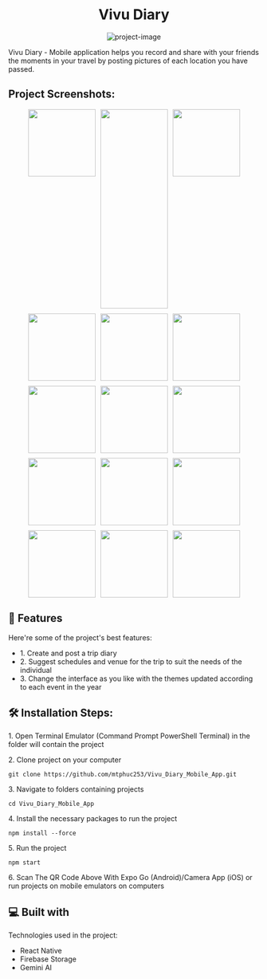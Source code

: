 <h1 align="center" id="title">Vivu Diary</h1>

<p align="center"><img src="https://firebasestorage.googleapis.com/v0/b/createsyllabusuploading.appspot.com/o/1.png?alt=media&amp;token=d3a5bbe1-8bb6-407c-a9ea-1a17efeeb1c9" alt="project-image"></p>

<p id="description">Vivu Diary - Mobile application helps you record and share with your friends the moments in your travel by posting pictures of each location you have passed.</p>

<h2>Project Screenshots:</h2>

<div style="display: flex; flex-wrap: wrap; gap: 10px; justify-content: center;">
  <img src="https://firebasestorage.googleapis.com/v0/b/createsyllabusuploading.appspot.com/o/1_Register.jpg?alt=media&amp;token=d24b8c57-e0e5-4ca0-8044-9848cfb72a7d" width="135" height="auto" />
  <img src="https://firebasestorage.googleapis.com/v0/b/createsyllabusuploading.appspot.com/o/2_Login.jpg?alt=media&amp;token=5380b39f-af51-4622-98c9-06cab2332d51" width="135" height="400" />
  <img src="https://firebasestorage.googleapis.com/v0/b/createsyllabusuploading.appspot.com/o/3_Add_new_diary.jpg?alt=media&amp;token=aedc5db6-7194-4a1c-8cb5-acafb00572e7" width="135" height="auto" />
  <img src="https://firebasestorage.googleapis.com/v0/b/createsyllabusuploading.appspot.com/o/4_Add_albums_in_diary.jpg?alt=media&amp;token=75c67e03-0548-448e-83df-32aa170c2fde" width="135" height="auto" />
  <img src="https://firebasestorage.googleapis.com/v0/b/createsyllabusuploading.appspot.com/o/5_Overview_diary.jpg?alt=media&amp;token=f78f26f0-108f-425c-aa4a-ed9fc46ccb73" width="135" height="auto" />
  
  <img src="https://firebasestorage.googleapis.com/v0/b/createsyllabusuploading.appspot.com/o/6_View_created_diary_list.jpg?alt=media&amp;token=b362977d-e331-4218-bea0-247b64a48353" width="135" height="auto" />
  <img src="https://firebasestorage.googleapis.com/v0/b/createsyllabusuploading.appspot.com/o/7_View_diary_detail.jpg?alt=media&amp;token=cac85bc0-c624-47d7-a855-0be9dfcbe432" width="135" height="auto" />
  <img src="https://firebasestorage.googleapis.com/v0/b/createsyllabusuploading.appspot.com/o/8_View_album_in_diaty.jpg?alt=media&amp;token=1303ed1c-0e99-4d47-9055-42cec8a49d1b" width="135" height="auto" />
  <img src="https://firebasestorage.googleapis.com/v0/b/createsyllabusuploading.appspot.com/o/9_Add_place_to_plan.jpg?alt=media&amp;token=15f67630-4568-4055-9b3a-4ea406e274eb" width="135" height="auto" />
  <img src="https://firebasestorage.googleapis.com/v0/b/createsyllabusuploading.appspot.com/o/10_How_much_spend.jpg?alt=media&amp;token=5d40ff74-64ec-4161-8bd9-1b1cd10f253a" width="135" height="auto" />
  
  <img src="https://firebasestorage.googleapis.com/v0/b/createsyllabusuploading.appspot.com/o/11_Select_day.jpg?alt=media&amp;token=76b0c22c-1199-4b2d-843c-d16f103aa397" width="135" height="auto" />
  <img src="https://firebasestorage.googleapis.com/v0/b/createsyllabusuploading.appspot.com/o/12_Select_go_with.jpg?alt=media&amp;token=a00a7ec5-c23e-402a-afc4-bfbcb33d511a" width="135" height="auto" />
  <img src="https://firebasestorage.googleapis.com/v0/b/createsyllabusuploading.appspot.com/o/13_Overview_input.jpg?alt=media&amp;token=f8cc16f6-002d-4f35-9cb8-9137dc6963a8" width="135" height="auto" />
  <img src="https://firebasestorage.googleapis.com/v0/b/createsyllabusuploading.appspot.com/o/14_Schedule_generated_from_user_input.jpg?alt=media&amp;token=cd721d15-97c3-4303-89a8-2cfdba119c9e" width="135" height="auto" />
  <img src="https://firebasestorage.googleapis.com/v0/b/createsyllabusuploading.appspot.com/o/15_Change_theme.jpg?alt=media&amp;token=83380410-f052-4ea6-ab8c-152ae0837349" width="135" height="auto" />
</div>


<h2>🧐 Features</h2>

Here're some of the project's best features:

*   1\. Create and post a trip diary
*   2\. Suggest schedules and venue for the trip to suit the needs of the individual
*   3\. Change the interface as you like with the themes updated according to each event in the year

<h2>🛠️ Installation Steps:</h2>

<p>1. Open Terminal Emulator (Command Prompt PowerShell Terminal) in the folder will contain the project</p>

<p>2. Clone project on your computer</p>

```
git clone https://github.com/mtphuc253/Vivu_Diary_Mobile_App.git
```

<p>3. Navigate to folders containing projects</p>

```
cd Vivu_Diary_Mobile_App
```

<p>4. Install the necessary packages to run the project</p>

```
npm install --force
```

<p>5. Run the project</p>

```
npm start
```

<p>6. Scan The QR Code Above With Expo Go (Android)/Camera App (iOS) or run projects on mobile emulators on computers</p>

  
  
<h2>💻 Built with</h2>

Technologies used in the project:

*   React Native
*   Firebase Storage
*   Gemini AI
